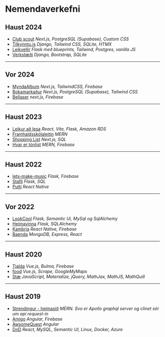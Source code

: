 # Nemendaverkefni

## Haust 2024

- [Club scout](https://github.com/vefforritunII/H24_ClubFinder) _Next.js, PostgreSQL (Supabase), Custom CSS_
- [Tilkynntu.is](https://github.com/vefforritunII/H24_tilkynntu.is) _Django, Tailwind CSS, SQLite, HTMX_
- [Leikvellir]() _Flask með blueprints, Tailwind, Postgres, vanilla JS_
- [Verkstæði](https://github.com/vefforritunII/H24_Verkstaedi) _Django, Bootstrap, SQLite_


---

## Vor 2024

- [MyndaAlbum](https://github.com/vefforritunII/V24_MyndaAlbum) _Next.js, TailwindCSS, Firebase_
- [Bokamarkaður](https://github.com/vefforritunII/V24_Bokamarkadurinn) _Next.js, PostgreSQL (Supabase), Tailwind CSS_
- [Bellaser](https://github.com/vefforritunII/V24_Bellaser) _next.js, Firebase_
  
---

## Haust 2023

- [Leikur að lesa](https://github.com/vefforritunII/VEF4_H23_Leikur_ad_lesa) _React, Vite, Flask, Amazon RDS_
- [Framhaldsskólaleitin](https://github.com/vefforritunII/VEF4_H23_Framhaldsskolaleitin) _MERN_
- [Shopping List](https://github.com/vefforritunII/VEF4_H23_Shopping-List) _Next.js, SQL_
- [Hvar er tónlist](https://github.com/vefforritunII/VEF4_H23_HvarErTonlist) _MERN, Firebase_
  
---

## Haust 2022

- [lets-make-music](https://github.com/Vef2-musc) _Flask, Firebase_
- [Stafli](https://github.com/vefthroun4) _Flask, SQL_
- [Putti](https://github.com/Putti-V-1) _React Native_

---

## Vor 2022

- [LookCool](https://github.com/Vefthrounn-Verkefni/verkefna-repo#readme) _Flask, Semantic Ui, MySql og SqlAlchemy_
- [Heimavinna](https://github.com/Heimavinna/Heimavinna/blob/main/skyrsla.md) _Flask, SQLAlchemy_
- [Kambria](https://github.com/Project-Kambria/Kambria#sk%C3%BDrsla) _React Native, Firebase_
- [Baenda](https://github.com/baenda) _MongoDB, Express, React_
<!-- - [Leikjasíða](https://github.com/Davygod/Vefforritun-II) _Flask_ -->

---

## Haust 2020

- [Tjalda](https://github.com/Tjalda/Utilegan/wiki) _Vue.js, Bulma, Firebase_
- [food](https://github.com/3Asians/FoodApp/wiki/Sk%C3%BDrsla) _Vue.js, Scrape, GoogleMyMaps_ 
- [Stæ](https://github.com/Staefae/Vefsidan) _JavaScript, Materialize, jQuery, MathJax, MathJS, MathQuill_

---

## Haust 2019

- [Strendingur - heimasíð](http://tolvubraut.is/VEF4-Haust19-TenderStrendingur/) _MERN. Svo er Apollo graphql server og clinet sér um api request-in_
- [Amigo](https://github.com/omegindino/amigo) _Angular, Firebase_
- [AwsomeQuest](https://github.com/AwesomeQuest/VEFTH2VTH05DU-master/wiki/Website-aims,-functions,-and-notes.) _Angular_
- [DnD](https://github.com/Kristjan-O-Ragnarsson/DnD-Web) _React, MySQL, Semantic UI, Linux, Docker, Azure_
